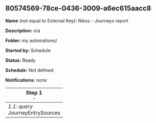 ## 80574569-78ce-0436-3009-a6ec615aacc8

**Name** (not equal to External Key)**:** Nikos - Journeys report 

**Description:** n/a

**Folder:** my automations/

**Started by:** Schedule

**Status:** Ready

**Schedule:** Not defined

**Notifications:** _none_


| Step 1<br>_<small>-</small>_ |
| --- |
| _1.1: query_<br>JourneyEntrySources |
